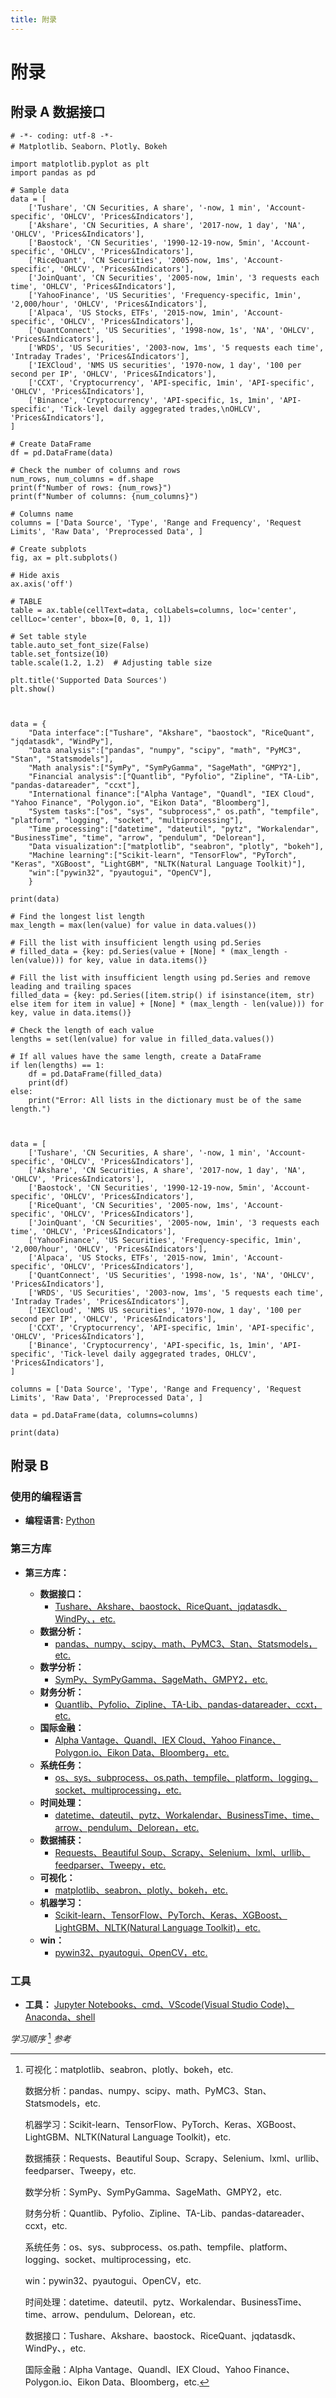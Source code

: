 ```yaml
---
title: 附录
---
```


# 附录

## 附录 A 数据接口

``` { .py }
# -*- coding: utf-8 -*-
# Matplotlib、Seaborn、Plotly、Bokeh

import matplotlib.pyplot as plt
import pandas as pd

# Sample data
data = [
    ['Tushare', 'CN Securities, A share', '-now, 1 min', 'Account-specific', 'OHLCV', 'Prices&Indicators'], 
    ['Akshare', 'CN Securities, A share', '2017-now, 1 day', 'NA', 'OHLCV', 'Prices&Indicators'], 
    ['Baostock', 'CN Securities', '1990-12-19-now, 5min', 'Account-specific', 'OHLCV', 'Prices&Indicators'], 
    ['RiceQuant', 'CN Securities', '2005-now, 1ms', 'Account-specific', 'OHLCV', 'Prices&Indicators'], 
    ['JoinQuant', 'CN Securities', '2005-now, 1min', '3 requests each time', 'OHLCV', 'Prices&Indicators'], 
    ['YahooFinance', 'US Securities', 'Frequency-specific, 1min', '2,000/hour', 'OHLCV', 'Prices&Indicators'], 
    ['Alpaca', 'US Stocks, ETFs', '2015-now, 1min', 'Account-specific', 'OHLCV', 'Prices&Indicators'], 
    ['QuantConnect', 'US Securities', '1998-now, 1s', 'NA', 'OHLCV', 'Prices&Indicators'], 
    ['WRDS', 'US Securities', '2003-now, 1ms', '5 requests each time', 'Intraday Trades', 'Prices&Indicators'], 
    ['IEXCloud', 'NMS US securities', '1970-now, 1 day', '100 per second per IP', 'OHLCV', 'Prices&Indicators'], 
    ['CCXT', 'Cryptocurrency', 'API-specific, 1min', 'API-specific', 'OHLCV', 'Prices&Indicators'], 
    ['Binance', 'Cryptocurrency', 'API-specific, 1s, 1min', 'API-specific', 'Tick-level daily aggegrated trades,\nOHLCV', 'Prices&Indicators'], 
]

# Create DataFrame
df = pd.DataFrame(data)

# Check the number of columns and rows
num_rows, num_columns = df.shape
print(f"Number of rows: {num_rows}")
print(f"Number of columns: {num_columns}")

# Columns name
columns = ['Data Source', 'Type', 'Range and Frequency', 'Request Limits', 'Raw Data', 'Preprocessed Data', ]

# Create subplots
fig, ax = plt.subplots()

# Hide axis
ax.axis('off')

# TABLE
table = ax.table(cellText=data, colLabels=columns, loc='center', cellLoc='center', bbox=[0, 0, 1, 1])

# Set table style
table.auto_set_font_size(False)
table.set_fontsize(10)
table.scale(1.2, 1.2)  # Adjusting table size

plt.title('Supported Data Sources')
plt.show()



data = {
    "Data interface":["Tushare", "Akshare", "baostock", "RiceQuant", "jqdatasdk", "WindPy"], 
    "Data analysis":["pandas", "numpy", "scipy", "math", "PyMC3", "Stan", "Statsmodels"], 
    "Math analysis":["SymPy", "SymPyGamma", "SageMath", "GMPY2"], 
    "Financial analysis":["Quantlib", "Pyfolio", "Zipline", "TA-Lib", "pandas-datareader", "ccxt"], 
    "International finance":["Alpha Vantage", "Quandl", "IEX Cloud", "Yahoo Finance", "Polygon.io", "Eikon Data", "Bloomberg"], 
    "System tasks":["os", "sys", "subprocess"," os.path", "tempfile", "platform", "logging", "socket", "multiprocessing"], 
    "Time processing":["datetime", "dateutil", "pytz", "Workalendar", "BusinessTime", "time", "arrow", "pendulum", "Delorean"], 
    "Data visualization":["matplotlib", "seabron", "plotly", "bokeh"], 
    "Machine learning":["Scikit-learn", "TensorFlow", "PyTorch", "Keras", "XGBoost", "LightGBM", "NLTK(Natural Language Toolkit)"], 
    "win":["pywin32", "pyautogui", "OpenCV"], 
    }

print(data)

# Find the longest list length
max_length = max(len(value) for value in data.values())

# Fill the list with insufficient length using pd.Series
# filled_data = {key: pd.Series(value + [None] * (max_length - len(value))) for key, value in data.items()}

# Fill the list with insufficient length using pd.Series and remove leading and trailing spaces
filled_data = {key: pd.Series([item.strip() if isinstance(item, str) else item for item in value] + [None] * (max_length - len(value))) for key, value in data.items()}

# Check the length of each value
lengths = set(len(value) for value in filled_data.values())

# If all values have the same length, create a DataFrame
if len(lengths) == 1:
    df = pd.DataFrame(filled_data)
    print(df)
else:
    print("Error: All lists in the dictionary must be of the same length.")



data = [
    ['Tushare', 'CN Securities, A share', '-now, 1 min', 'Account-specific', 'OHLCV', 'Prices&Indicators'], 
    ['Akshare', 'CN Securities, A share', '2017-now, 1 day', 'NA', 'OHLCV', 'Prices&Indicators'], 
    ['Baostock', 'CN Securities', '1990-12-19-now, 5min', 'Account-specific', 'OHLCV', 'Prices&Indicators'], 
    ['RiceQuant', 'CN Securities', '2005-now, 1ms', 'Account-specific', 'OHLCV', 'Prices&Indicators'], 
    ['JoinQuant', 'CN Securities', '2005-now, 1min', '3 requests each time', 'OHLCV', 'Prices&Indicators'], 
    ['YahooFinance', 'US Securities', 'Frequency-specific, 1min', '2,000/hour', 'OHLCV', 'Prices&Indicators'], 
    ['Alpaca', 'US Stocks, ETFs', '2015-now, 1min', 'Account-specific', 'OHLCV', 'Prices&Indicators'], 
    ['QuantConnect', 'US Securities', '1998-now, 1s', 'NA', 'OHLCV', 'Prices&Indicators'], 
    ['WRDS', 'US Securities', '2003-now, 1ms', '5 requests each time', 'Intraday Trades', 'Prices&Indicators'], 
    ['IEXCloud', 'NMS US securities', '1970-now, 1 day', '100 per second per IP', 'OHLCV', 'Prices&Indicators'], 
    ['CCXT', 'Cryptocurrency', 'API-specific, 1min', 'API-specific', 'OHLCV', 'Prices&Indicators'], 
    ['Binance', 'Cryptocurrency', 'API-specific, 1s, 1min', 'API-specific', 'Tick-level daily aggegrated trades, OHLCV', 'Prices&Indicators'], 
]

columns = ['Data Source', 'Type', 'Range and Frequency', 'Request Limits', 'Raw Data', 'Preprocessed Data', ]

data = pd.DataFrame(data, columns=columns)

print(data)
```

## 附录 B 

### 使用的编程语言

* **编程语言:** [Python]()

### 第三方库

* **第三方库：**

    - **数据接口：**
        - [Tushare、Akshare、baostock、RiceQuant、jqdatasdk、WindPy、，etc.]()
    - **数据分析：**
        - [pandas、numpy、scipy、math、PyMC3、Stan、Statsmodels，etc.]()
    - **数学分析：**
        - [SymPy、SymPyGamma、SageMath、GMPY2，etc.]()
    - **财务分析：**
        - [Quantlib、Pyfolio、Zipline、TA-Lib、pandas-datareader、ccxt，etc.]()
    - **国际金融：**
        - [Alpha Vantage、Quandl、IEX Cloud、Yahoo Finance、Polygon.io、Eikon Data、Bloomberg，etc.]()
    - **系统任务：**
        - [os、sys、subprocess、os.path、tempfile、platform、logging、socket、multiprocessing，etc.]()
    - **时间处理：**
        - [datetime、dateutil、pytz、Workalendar、BusinessTime、time、arrow、pendulum、Delorean，etc.]()
    - **数据捕获：**
        - [Requests、Beautiful Soup、Scrapy、Selenium、lxml、urllib、feedparser、Tweepy，etc.]()
    - **可视化：**
        - [matplotlib、seabron、plotly、bokeh，etc.]()
    - **机器学习：**
        - [Scikit-learn、TensorFlow、PyTorch、Keras、XGBoost、LightGBM、NLTK(Natural Language Toolkit)，etc.]()
    - **win：**
        - [pywin32、pyautogui、OpenCV，etc.]()

### 工具

* **工具：** [Jupyter Notebooks、cmd、VScode(Visual Studio Code)、Anaconda、shell]()

*学习顺序* [^1] *参考*

[^1]: 
    可视化：matplotlib、seabron、plotly、bokeh，etc.

    数据分析：pandas、numpy、scipy、math、PyMC3、Stan、Statsmodels，etc.
    
    机器学习：Scikit-learn、TensorFlow、PyTorch、Keras、XGBoost、LightGBM、NLTK(Natural Language Toolkit)，etc.
    
    数据捕获：Requests、Beautiful Soup、Scrapy、Selenium、lxml、urllib、feedparser、Tweepy，etc.

    数学分析：SymPy、SymPyGamma、SageMath、GMPY2，etc.
    
    财务分析：Quantlib、Pyfolio、Zipline、TA-Lib、pandas-datareader、ccxt，etc.
    
    系统任务：os、sys、subprocess、os.path、tempfile、platform、logging、socket、multiprocessing，etc.
    
    win：pywin32、pyautogui、OpenCV，etc.
    
    时间处理：datetime、dateutil、pytz、Workalendar、BusinessTime、time、arrow、pendulum、Delorean，etc.

    数据接口：Tushare、Akshare、baostock、RiceQuant、jqdatasdk、WindPy、，etc.
    
    国际金融：Alpha Vantage、Quandl、IEX Cloud、Yahoo Finance、Polygon.io、Eikon Data、Bloomberg，etc.